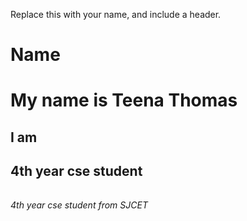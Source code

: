 Replace this with your name, and include a header.
# Name <h1> My name is Teena Thomas
## I am<h2> 4th year cse student 
###### <h6> 4th year cse student from SJCET 
